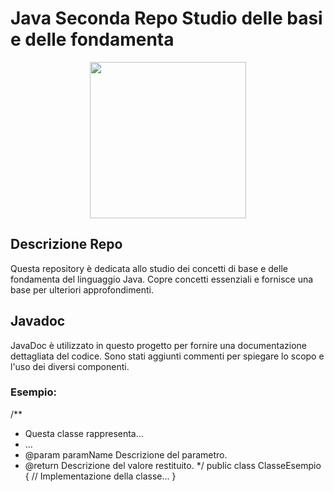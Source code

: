 # Java Seconda Repo Studio delle basi e delle fondamenta

<p align="center">
  <a href="https://docs.oracle.com/en/java/javase/21/javadoc/index.html#Java-Platform%2C-Standard-Edition">
    <img src="https://www.vincenzoracca.com/images/java.png" height="250">
  </a>
</p>

## Descrizione Repo

Questa repository è dedicata allo studio dei concetti di base e delle fondamenta del linguaggio Java. Copre concetti essenziali e fornisce una base per ulteriori approfondimenti.

## Javadoc

JavaDoc è utilizzato in questo progetto per fornire una documentazione dettagliata del codice. Sono stati aggiunti commenti per spiegare lo scopo e l'uso dei diversi componenti.

### Esempio:

/**
 * Questa classe rappresenta...
 * ...
 * @param paramName Descrizione del parametro.
 * @return Descrizione del valore restituito.
 */
public class ClasseEsempio {
    // Implementazione della classe...
}
